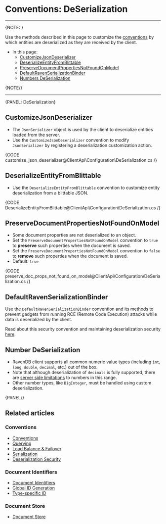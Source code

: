 # Conventions: DeSerialization

---

{NOTE: }

Use the methods described in this page to customize the [conventions](../../client-api/configuration/conventions) 
by which entities are deserialized as they are received by the client.  

* In this page:  
  * [CustomizeJsonDeserializer](../../client-api/configuration/deserialization#customizejsondeserializer)  
  * [DeserializeEntityFromBlittable](../../client-api/configuration/deserialization#deserializeentityfromblittable)  
  * [PreserveDocumentPropertiesNotFoundOnModel](../../client-api/configuration/deserialization#preservedocumentpropertiesnotfoundonmodel)  
  * [DefaultRavenSerializationBinder](../../client-api/configuration/deserialization#defaultravenserializationbinder)  
  * [Numbers DeSerialization](../../client-api/configuration/deserialization#number-deserialization)  

{NOTE/}

---

{PANEL: DeSerialization}

## CustomizeJsonDeserializer

* The `JsonSerializer` object is used by the client to deserialize entities 
  loaded from the server.  
* Use the `CustomizeJsonDeserializer` convention to modify `JsonSerializer` 
  by registering a deserialization customization action.  

{CODE customize_json_deserializer@ClientApi\Configuration\DeSerialization.cs /}

## DeserializeEntityFromBlittable

* Use the `DeserializeEntityFromBlittable` convention to customize entity 
  deserialization from a blittable JSON.  

{CODE DeserializeEntityFromBlittable@ClientApi\Configuration\DeSerialization.cs /}

## PreserveDocumentPropertiesNotFoundOnModel

* Some document properties are not deserialized to an object.  
* Set the `PreserveDocumentPropertiesNotFoundOnModel` convention to `true` 
  to **preserve** such properties when the document is saved.  
* Set the `PreserveDocumentPropertiesNotFoundOnModel` convention to `false` 
  to **remove** such properties when the document is saved.  
* Default: `true`  

{CODE preserve_doc_props_not_found_on_model@ClientApi\Configuration\DeSerialization.cs /}

## DefaultRavenSerializationBinder

Use the `DefaultRavenSerializationBinder` convention and its methods to 
prevent gadgets from running RCE (Remote Code Execution) attacks while 
data is deserialized by the client.  

Read about this security convention and maintaining deserialization security 
[here](../../client-api/security/deserialization-security).  


## Number DeSerialization

* RavenDB client supports all common numeric value types (including `int`, `long`, 
  `double`, `decimal`, etc.) out of the box.  
* Note that although deserialization of `decimals` is fully supported, there are 
  [server side limitations](../../server/kb/numbers-in-ravendb) to numbers in this range.  
* Other number types, like `BigInteger`, must be handled using custom deserialization.

{PANEL/}

## Related articles

### Conventions

- [Conventions](../../client-api/configuration/conventions)  
- [Querying](../../client-api/configuration/querying)  
- [Load Balance & Failover](../../client-api/configuration/load-balance/overview)  
- [Serialization](../../client-api/configuration/serialization)  
- [Deserialization Security](../../client-api/security/deserialization-security)  

### Document Identifiers

- [Document Identifiers](../../client-api/document-identifiers/working-with-document-identifiers)
- [Global ID Generation](../../client-api/configuration/identifier-generation/global)
- [Type-specific ID](../../client-api/configuration/identifier-generation/type-specific)

### Document Store

- [Document Store](../../client-api/what-is-a-document-store)
